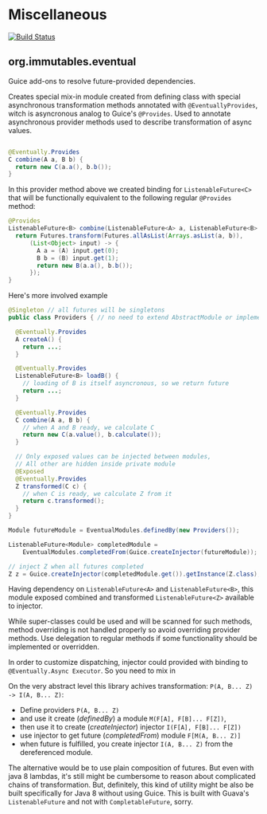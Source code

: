 # Miscellaneous

[![Build Status](https://travis-ci.org/immutables/miscellaneous.svg?branch=master)](https://travis-ci.org/immutables/immutables)

## org.immutables.eventual

Guice add-ons to resolve future-provided dependencies.

Creates special mix-in module created from defining class with special asynchronous
transformation methods annotated with `@EventuallyProvides`, witch is asyncronous analog to Guice's `@Provides`. Used to annotate asynchronous provider methods used to describe transformation of async values.

```java

@Eventually.Provides
C combine(A a, B b) {
  return new C(a.a(), b.b());
}
```

In this provider method above we created binding for `ListenableFuture<C>` that will be functionally equivalent to the following regular `@Provides` method:

```java
@Provides
ListenableFuture<B> combine(ListenableFuture<A> a, ListenableFuture<B> b) {
  return Futures.transform(Futures.allAsList(Arrays.asList(a, b)),
      (List<Object> input) -> {
        A a = (A) input.get(0);
        B b = (B) input.get(1);
        return new B(a.a(), b.b());
      });
}
```

Here's more involved example

```java
@Singleton // all futures will be singletons
public class Providers { // no need to extend AbstractModule or implement Module

  @Eventually.Provides
  A createA() {
    return ...;
  }

  @Eventually.Provides
  ListenableFuture<B> loadB() {
    // loading of B is itself asyncronous, so we return future
    return ...;
  }

  @Eventually.Provides
  C combine(A a, B b) {
    // when A and B ready, we calculate C
    return new C(a.value(), b.calculate());
  }

  // Only exposed values can be injected between modules,
  // All other are hidden inside private module
  @Exposed
  @Eventually.Provides
  Z transformed(C c) {
    // when C is ready, we calculate Z from it
    return c.transformed();
  }
}

Module futureModule = EventualModules.definedBy(new Providers());

ListenableFuture<Module> completedModule =
    EventualModules.completedFrom(Guice.createInjector(futureModule));

// inject Z when all futures completed
Z z = Guice.createInjector(completedModule.get()).getInstance(Z.class);
```

Having dependency on `ListenableFuture<A>` and `ListenableFuture<B>`, this module exposed
combined and transformed `ListenableFuture<Z>` available to injector.

While super-classes could be used and will be scanned for such methods, method overriding is
not handled properly so avoid overriding provider methods. Use delegation to regular methods if some functionality should be implemented or overridden.

In order to customize dispatching, injector could provided with binding to
`@Eventually.Async Executor`. So you need to mix in

On the very abstract level this library achives transformation: `P(A, B... Z) -> I(A, B... Z)`:

* Define providers `P(A, B... Z)`
* and use it create (_definedBy_) a module `M(F[A], F[B]... F[Z])`,
* then use it to create (_createInjector_) injector `I(F[A], F[B]... F[Z])`
* use injector to get future (_completedFrom_) module `F[M(A, B... Z)]`
* when future is fulfilled, you create injector `I(A, B... Z)` from the dereferenced module.

The alternative would be to use plain composition of futures. But even with java 8 lambdas, it's still might be cumbersome to reason about complicated chains of transformation. But, definitely, this kind of utility might be also be built specifically for Java 8 without using Guice.
This is built with Guava's `ListenableFuture` and not with `CompletableFuture`, sorry.
